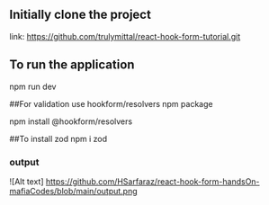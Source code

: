 ## Initially clone the project
link: https://github.com/trulymittal/react-hook-form-tutorial.git

## To run the application
npm run dev


##For validation use hookform/resolvers npm package

npm install @hookform/resolvers

##To install zod
npm i zod


### output
![Alt text] https://github.com/HSarfaraz/react-hook-form-handsOn-mafiaCodes/blob/main/output.png
